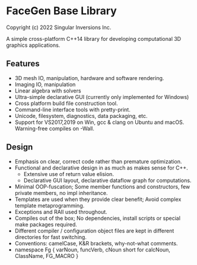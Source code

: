 # FaceGen Base Library

Copyright (c) 2022 Singular Inversions Inc.

A simple cross-platform C++14 library for developing computational 3D graphics applications.

## Features

* 3D mesh IO, manipulation, hardware and software rendering.
* Imaging IO, manipulation
* Linear algebra with solvers
* Ultra-simple declarative GUI (currently only implemented for Windows)
* Cross platform build file construction tool.
* Command-line interface tools with pretty-print.
* Unicode, filesystem, diagnostics, data packaging, etc.
* Support for VS2017,2019 on Win, gcc & clang on Ubuntu and macOS. Warning-free compiles on -Wall.

## Design

* Emphasis on clear, correct code rather than premature optimization.
* Functional and declarative design in as much as makes sense for C++.
  * Extensive use of return value elision.
  * Declarative GUI layout, declarative dataflow graph for computations.
* Minimal OOP-fuscation; Some member functions and constructors, few private members, no impl inheritance.
* Templates are used when they provide clear benefit; Avoid complex template metaprogramming.
* Exceptions and RAII used throughout.
* Compiles out of the box; No dependencies, install scripts or special make packages required.
* Different compiler / configuration object files are kept in different directories for fast switching.
* Conventions: camelCase, K&R brackets, why-not-what comments.
* namespace Fg { varNoun, funcVerb, cNoun short for calcNoun, ClassName, FG_MACRO }

